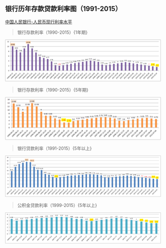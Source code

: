 ## 银行历年存款贷款利率图（1991-2015）

[中国人民银行-人民币现行利率水平](http://www.pbc.gov.cn/zhengcehuobisi/125207/125213/125440/125838/125885/index.html)

> 银行存款利率（1990-2015）{1年期}

![png](OneYear_Deposit_interest_rate.png)

> 银行存款利率（1990-2015）{5年期}

![png](FiveYears_Deposit_interest_rate.png)

> 银行贷款利率（1991-2015）{5年以上}

![png](OverFiveYears_Loan_interest_rate.png)

> 公积金贷款利率（1999-2015）{5年以上}

![png](OverFiveYears_Accumulation_fund_rate.png)
